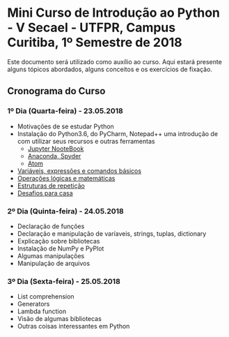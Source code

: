 # Mini Curso de Introdução ao Python - V Secael - UTFPR, Campus Curitiba, 1º Semestre de 2018 #

Este documento será utilizado como auxílio ao curso. Aqui estará presente alguns tópicos abordados, alguns conceitos e os exercícios de fixação.

## Cronograma do Curso

### 1º Dia (Quarta-feira) - 23.05.2018
- Motivações de se estudar Python
- Instalação do Python3.6, do PyCharm, Notepad++ uma introdução de com utilizar seus recursos e outras ferramentas
  - [Jupyter NooteBook](https://goo.gl/9KKBnn)
  - [Anaconda, Spyder](https://goo.gl/4LR6Cs)
  - [Atom](https://goo.gl/htkcNq)
- [Variáveis, expressões e comandos básicos](/Funções_Comandos.md)
- [Operações lógicas e matemáticas](/Operações.md)
- [Estruturas de repetição](/Estruturas_Repetição)
- [Desafios para casa](/Exercícios_Extras_1.md)

### 2º Dia (Quinta-feira) - 24.05.2018
- Declaração de funções
- Declaração e manipulação de varíaveis, strings, tuplas, dictionary
- Explicação sobre bibliotecas
- Instalação de NumPy e PyPlot
- Algumas manipulações
- Manipulação de arquivos

### 3º Dia (Sexta-feira) - 25.05.2018
- List comprehension
- Generators
- Lambda function
- Visão de algumas bibliotecas
- Outras coisas interessantes em Python

